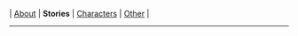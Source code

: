 |	[About](../index.html)	|	**Stories**	|	[Characters](./Characters.html)	|	[Other](./Other.html)	|

---

